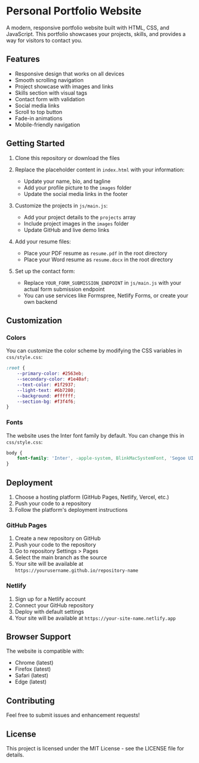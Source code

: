 # Personal Portfolio Website

A modern, responsive portfolio website built with HTML, CSS, and JavaScript. This portfolio showcases your projects, skills, and provides a way for visitors to contact you.

## Features

- Responsive design that works on all devices
- Smooth scrolling navigation
- Project showcase with images and links
- Skills section with visual tags
- Contact form with validation
- Social media links
- Scroll to top button
- Fade-in animations
- Mobile-friendly navigation

## Getting Started

1. Clone this repository or download the files
2. Replace the placeholder content in `index.html` with your information:
   - Update your name, bio, and tagline
   - Add your profile picture to the `images` folder
   - Update the social media links in the footer

3. Customize the projects in `js/main.js`:
   - Add your project details to the `projects` array
   - Include project images in the `images` folder
   - Update GitHub and live demo links

4. Add your resume files:
   - Place your PDF resume as `resume.pdf` in the root directory
   - Place your Word resume as `resume.docx` in the root directory

5. Set up the contact form:
   - Replace `YOUR_FORM_SUBMISSION_ENDPOINT` in `js/main.js` with your actual form submission endpoint
   - You can use services like Formspree, Netlify Forms, or create your own backend

## Customization

### Colors
You can customize the color scheme by modifying the CSS variables in `css/style.css`:
```css
:root {
    --primary-color: #2563eb;
    --secondary-color: #1e40af;
    --text-color: #1f2937;
    --light-text: #6b7280;
    --background: #ffffff;
    --section-bg: #f3f4f6;
}
```

### Fonts
The website uses the Inter font family by default. You can change this in `css/style.css`:
```css
body {
    font-family: 'Inter', -apple-system, BlinkMacSystemFont, 'Segoe UI', Roboto, sans-serif;
}
```

## Deployment

1. Choose a hosting platform (GitHub Pages, Netlify, Vercel, etc.)
2. Push your code to a repository
3. Follow the platform's deployment instructions

### GitHub Pages
1. Create a new repository on GitHub
2. Push your code to the repository
3. Go to repository Settings > Pages
4. Select the main branch as the source
5. Your site will be available at `https://yourusername.github.io/repository-name`

### Netlify
1. Sign up for a Netlify account
2. Connect your GitHub repository
3. Deploy with default settings
4. Your site will be available at `https://your-site-name.netlify.app`

## Browser Support

The website is compatible with:
- Chrome (latest)
- Firefox (latest)
- Safari (latest)
- Edge (latest)

## Contributing

Feel free to submit issues and enhancement requests!

## License

This project is licensed under the MIT License - see the LICENSE file for details. 